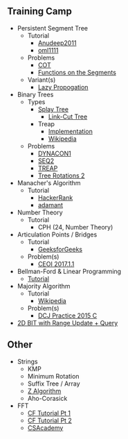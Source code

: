 ## Training Camp

  * Persistent Segment Tree
    * Tutorial
      * [Anudeep2011](https://blog.anudeep2011.com/persistent-segment-trees-explained-with-spoj-problems/)
      * [oml1111](https://drive.google.com/file/d/0BwGLW04WRv0ITEZjRWlMSFc2bk0/view)
    * Problems
      * [COT](http://www.spoj.com/problems/COT/)
      * [Functions on the Segments](http://codeforces.com/contest/837/problem/G)
    * Variant(s)
      * [Lazy Propogation](http://codeforces.com/blog/entry/47108?#comment-315047)
  * Binary Trees
    * Types
      * [Splay Tree](http://codeforces.com/blog/entry/18462)
      	* [Link-Cut Tree](http://courses.csail.mit.edu/6.851/spring12/scribe/L19.pdf)
      * Treap
      	* [Implementation](http://blog.ruofeidu.com/treap-in-45-lines-of-c/)
      	* [Wikipedia](https://en.wikipedia.org/wiki/Treap)
    * Problems
      * [DYNACON1](http://www.spoj.com/problems/DYNACON1/)
      * [SEQ2](http://www.spoj.com/problems/SEQ2/)
      * [TREAP](http://www.spoj.com/problems/TREAP/)
      * [Tree Rotations 2](http://main.edu.pl/en/archive/oi/18/rod)
  * Manacher's Algorithm
    * Tutorial
      * [HackerRank](https://www.hackerrank.com/topics/manachers-algorithm)
      * [adamant](http://codeforces.com/blog/entry/12143)
  * Number Theory
    * Tutorial
       * CPH (24, Number Theory)
  * Articulation Points / Bridges
    * Tutorial
       * [GeeksforGeeks](http://www.geeksforgeeks.org/articulation-points-or-cut-vertices-in-a-graph/)
    * Problem(s)
       * [CEOI 2017.1.1](https://csacademy.com/contest/archive/task/one-way-streets/)
  * Bellman-Ford & Linear Programming
    * [Tutorial](https://www.cs.rit.edu/~spr/COURSES/ALG/MIT/lec18.pdf)
  * Majority Algorithm
    * Tutorial
      * [Wikipedia](https://en.wikipedia.org/wiki/Boyer%E2%80%93Moore_majority_vote_algorithm)
    * Problem(s)
      * [DCJ Practice 2015 C](https://code.google.com/codejam/contest/4264486/dashboard#s=p2)
  * [2D BIT with Range Update + Query](https://arxiv.org/pdf/1311.6093v4.pdf)
    
## Other
  * Strings
    * KMP
    * Minimum Rotation
    * Suffix Tree / Array
    * [Z Algorithm](http://codeforces.com/blog/entry/3107)
    * Aho-Corasick
  * FFT
    * [CF Tutorial Pt 1](http://codeforces.com/blog/entry/43499)
    * [CF Tutorial Pt 2](http://codeforces.com/blog/entry/48798)
    * [CSAcademy](https://csacademy.com/blog/fast-fourier-transform-and-variations-of-it/)
